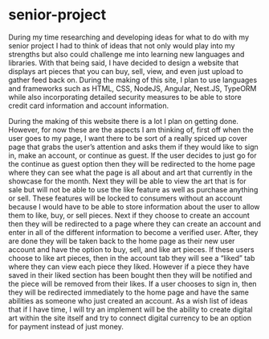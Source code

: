 # senior-project
During my time researching and developing ideas for what to do with my senior project I had to think of ideas that not only would play into my strengths but also could challenge me into learning new languages and libraries. With that being said, I have decided to design a website that displays art pieces that you can buy, sell, view, and even just upload to gather feed back on. During the making of this site, I plan to use languages and frameworks such as HTML, CSS, NodeJS, Angular, Nest.JS, TypeORM while also incorporating detailed security measures to be able to store credit card information and account information. 

During the making of this website there is a lot I plan on getting done. However, for now these are the aspects I am thinking of, first off when the user goes to my page, I want there to be sort of a really spiced up cover page that grabs the user’s attention and asks them if they would like to sign in, make an account, or continue as guest. If the user decides to just go for the continue as guest option then they will be redirected to the home page where they can see what the page is all about and art that currently in the showcase for the month. Next they will be able to view the art that is for sale but will not be able to use the like feature as well as purchase anything or sell. These features will be locked to consumers without an account because I would have to be able to store information about the user to allow them to like, buy, or sell pieces. Next if they choose to create an account then they will be redirected to a page where they can create an account and enter in all of the different information to become a verified user. After, they are done they will be taken back to the home page as their new user account and have the option to buy, sell, and like art pieces. If these users choose to like art pieces, then in the account tab they will see a “liked” tab where they can view each piece they liked. However if a piece they have saved in their liked section has been bought then they will be notified and the piece will be removed from their likes. If a user chooses to sign in, then they will be redirected immediately to the home page and have the same abilities as someone who just created an account. As a wish list of ideas that if I have time, I will try an implement will be the ability to create digital art within the site itself and try to connect digital currency to be an option for payment instead of just money.  
